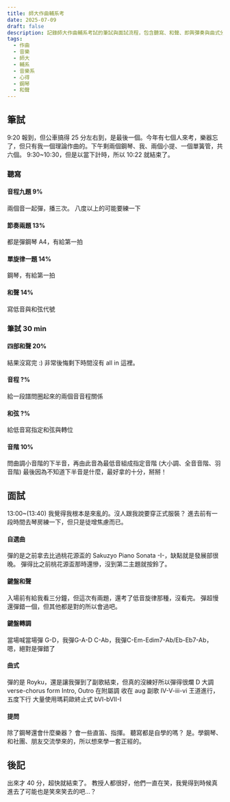 ```yaml
---
title: 師大作曲輔系考
date: 2025-07-09
draft: false
description: 記錄師大作曲輔系考試的筆試與面試流程，包含聽寫、和聲、即興彈奏與曲式分析等細節，並附上個人心情與反思。
tags:
  - 作曲
  - 音樂
  - 師大
  - 輔系
  - 音樂系
  - 心得
  - 鋼琴
  - 和聲
---
```

## 筆試
9:20 報到，但公車搞得 25 分左右到，是最後一個。今年有七個人來考，樂器忘了，但只有我一個理論作曲的。下午剩兩個鋼琴、我、兩個小提、一個單簧管，共六個。
9:30~10:30，但是以當下計時，所以 10:22 就結束了。
### 聽寫
#### 音程九題 9%
兩個音一起彈，播三次。
八度以上的可能要練一下
#### 節奏兩題 13%
都是彈鋼琴 A4，有給第一拍
#### 單旋律一題 14%
鋼琴，有給第一拍
#### 和聲 14%
寫低音與和弦代號
### 筆試 30 min
#### 四部和聲 20%
結果沒寫完 :)
非常後悔剩下時間沒有 all in 這裡。
#### 音程 ?%
給一段譜問圈起來的兩個音音程關係
#### 和弦 ?%
給低音寫指定和弦與轉位
#### 音階 10%
問曲調小音階的下半音，再由此音為最低音組成指定音階 (大小調、全音音階、羽音階)
最後因為不知道下半音是什麼，最好拿的十分，掰掰！
## 面試
13:00~(13:40)
我覺得我根本是來亂的。沒人跟我說要穿正式服裝？
進去前有一段時間去琴房練一下，但只是徒增焦慮而已。
#### 自選曲
彈的是之前拿去比過桃花源盃的 Sakuzyo Piano Sonata -I-，缺點就是發展部很晚。
彈得比之前桃花源盃那時還慘，沒到第二主題就按鈴了。
#### 鍵盤和聲
入場前有給我看三分鐘，但這次有兩題，還考了低音旋律那種，沒看完。
彈超慢還彈錯一個，但其他都是對的所以會過吧。
#### 鍵盤轉調
當場喊當場彈
G-D，我彈G-A-D
C-Ab，我彈C-Em-Edim7-Ab/Eb-Eb7-Ab，嗯，絕對是彈錯了
#### 曲式
彈的是 Royku，還是讓我彈到了副歌結束，但真的沒練好所以彈得很爛
D 大調 verse-chorus form
Intro, Outro 在附屬調
收在 aug
副歌 IV-V-iii-vi 王道進行，五度下行
大量使用瑪莉歐終止式 bVI-bVII-I
#### 提問
除了鋼琴還會什麼樂器？
會一些直笛、指揮。
聽寫都是自學的嗎？
是。學鋼琴、和社團、朋友交流學來的，所以想來學一套正經的。
## 後記
出來才 40 分，超快就結束了。
教授人都很好，他們一直在笑，我覺得到時候真進去了可能也是笑來笑去的吧…？